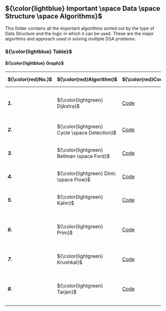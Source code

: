 ## ${\color{lightblue} Important \space Data \space Structure \space Algorithms}$

This folder contains all the important algorithms sorted out by the type of Data Structure and the logic in which it can be used. These are the major algorhtms and approach used in solving multiple DSA problems.

### ${\color{lightblue} Table}$

#### ${\color{lightblue} Graph}$

| ${\color{red}No.}$ | ${\color{red}Algorithm}$ | ${\color{red}Code}$ | ${\color{red}Mainly \space used}$ |
|-|-|-|-|
| ***1.*** | ${\color{lightgreen} Dijkstra}$ | [Code]() | Shortest path from one node to all other nodes (without negative edges) |
| ***2.*** | ${\color{lightgreen} Cycle \space Detection}$ | [Code]() | Detects if there is any cycle in graph and can even count |
| ***3.*** | ${\color{lightgreen} Bellman \space Ford}$ | [Code]() | Shortest path from one to all other nodes (with negative edges) |
| ***4.*** | ${\color{lightgreen} Dinic \space Flow}$ | [Code]() | Maximum flow through the graph in unit time |
| ***5.*** | ${\color{lightgreen} Kahn}$ | [Code]() | Performs topological sorting on the basis of pre-requisites |
| ***6.*** | ${\color{lightgreen} Prim}$ | [Code]() | Generate a Minimum Spanning Tree (MST) with minimum weights possible |
| ***7.*** | ${\color{lightgreen} Krushkal}$ | [Code]() | Find the number of Components in a Graph using Disjoint Set Union (DSU) |
| ***8.*** | ${\color{lightgreen} Tarjan}$ | [Code]() | Evaluate and store the Strongly Connected Components or the Articulation points |
